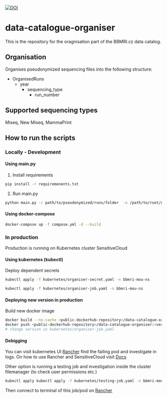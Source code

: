 [![DOI](https://zenodo.org/badge/682957571.svg)](https://doi.org/10.5281/zenodo.10408794)
# data-catalogue-organiser
This is the repository for the oragnisation part of the BBMRI.cz data catalog.

## Organisation
Organises pseudonymized sequencing files into the following structure:
- OrganisedRuns
  - year
    - sequencing_type
      - run_number

## Supported sequencing types
Miseq, New Miseq, MammaPrint

## How to run the scripts
### Locally - Development
#### Using main.py
1. Install requirements
```bash
pip install -r requiremenents.txt
```
2. Run main.py
```bash
python main.py -r path/to/pseudonymized/runs/folder  -o /path/to/root/organisation/folder -p /path/to/patients/folder
```
#### Using docker-compose
```bash
docker-compose up -f compose.yml -d --build
```
### In production
Production is running on Kubernetes cluster SensitiveCloud
#### Using kubernetes (kubectl)
Deploy dependent secrets
```bash
kubectl apply -f kubernetes/organiser-secret.yaml -n bbmri-mou-ns
```
```bash
kubectl apply -f kubernetes/organiser-job.yaml -n bbmri-mou-ns
```
#### Deploying new version in production
Build new docker image
```bash
docker build --no-cache <public-dockerhub-repository>/data-catalogue-organiser:<version> .
docker push <public-dockerhub-repository>/data-catalogue-organiser:<version> 
# change version in kubernetes/organiser-job.yaml
```
#### Debigging
You can visit kubernetes UI [Rancher](https://rancher.cloud.trusted.e-infra.cz/) find the failing pod and investigate in logs.
On how to use Rancher and SensitiveCloud visit [Docs](https://docs.cerit.io/en/platform/overview)

Other option is running a testing job and investigation inside the cluster filemanager (to check user permissions etc.)
```bash
kubectl apply kubectl apply -f kubernetes/testing-job.yaml -n bbmri-mou-ns
```
Then connect to terminal of this job/pod on [Rancher](https://rancher.cloud.trusted.e-infra.cz/)
